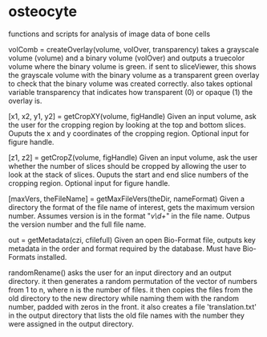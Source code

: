 # osteocyte
functions and scripts for analysis of image data of bone cells

volComb = createOverlay(volume, volOver, transparency) takes a grayscale 
volume (volume) and a binary volume (volOver) and outputs a truecolor 
volume where the binary volume is green. if sent to sliceViewer, this 
shows the grayscale volume with the binary volume as a transparent 
green overlay to check that the binary volume was created correctly. 
also takes optional variable transparency that indicates how 
transparent (0) or opaque (1) the overlay is.

[x1, x2, y1, y2] = getCropXY(volume, figHandle)
Given an input volume, ask the user for the cropping region by looking at
the top and bottom slices. Ouputs the x and y coordinates of the cropping
region. Optional input for figure handle. 

[z1, z2] = getCropZ(volume, figHandle)
Given an input volume, ask the user whether the number of slices should
be cropped by allowing the user to look at the stack of slices. Ouputs 
the start and end slice numbers of the cropping region. Optional input 
for figure handle. 

[maxVers, theFileName] = getMaxFileVers(theDir, nameFormat)
Given a directory the format of the file name of interest, gets the 
maximum version number. Assumes version is in the format "_v\d+_"
in the file name. Outpus the version number and the full file name.

out = getMetadata(czi, cfilefull)
Given an open Bio-Format file, outputs key metadata in the order and 
format required by the database. Must have Bio-Formats installed. 

randomRename() asks the user for an input directory and an output 
directory. it then generates a random permutation of the vector of 
numbers from 1 to n, where n is the number of files. it then copies 
the files from the old directory to the new directory while naming 
them with the random number, padded with zeros in the front. it also
creates a file 'translation.txt' in the output directory that lists 
the old file names with the number they were assigned in the output
directory.

